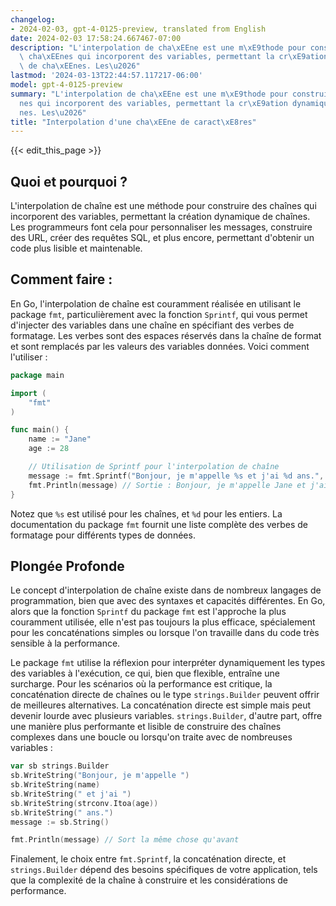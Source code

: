 ```yaml
---
changelog:
- 2024-02-03, gpt-4-0125-preview, translated from English
date: 2024-02-03 17:58:24.667467-07:00
description: "L'interpolation de cha\xEEne est une m\xE9thode pour construire des\
  \ cha\xEEnes qui incorporent des variables, permettant la cr\xE9ation dynamique\
  \ de cha\xEEnes. Les\u2026"
lastmod: '2024-03-13T22:44:57.117217-06:00'
model: gpt-4-0125-preview
summary: "L'interpolation de cha\xEEne est une m\xE9thode pour construire des cha\xEE\
  nes qui incorporent des variables, permettant la cr\xE9ation dynamique de cha\xEE\
  nes. Les\u2026"
title: "Interpolation d'une cha\xEEne de caract\xE8res"
---
```


{{< edit_this_page >}}

## Quoi et pourquoi ?

L'interpolation de chaîne est une méthode pour construire des chaînes qui incorporent des variables, permettant la création dynamique de chaînes. Les programmeurs font cela pour personnaliser les messages, construire des URL, créer des requêtes SQL, et plus encore, permettant d'obtenir un code plus lisible et maintenable.

## Comment faire :

En Go, l'interpolation de chaîne est couramment réalisée en utilisant le package `fmt`, particulièrement avec la fonction `Sprintf`, qui vous permet d'injecter des variables dans une chaîne en spécifiant des verbes de formatage. Les verbes sont des espaces réservés dans la chaîne de format et sont remplacés par les valeurs des variables données. Voici comment l'utiliser :

```go
package main

import (
    "fmt"
)

func main() {
    name := "Jane"
    age := 28

    // Utilisation de Sprintf pour l'interpolation de chaîne
    message := fmt.Sprintf("Bonjour, je m'appelle %s et j'ai %d ans.", name, age)
    fmt.Println(message) // Sortie : Bonjour, je m'appelle Jane et j'ai 28 ans.
}
```

Notez que `%s` est utilisé pour les chaînes, et `%d` pour les entiers. La documentation du package `fmt` fournit une liste complète des verbes de formatage pour différents types de données.

## Plongée Profonde

Le concept d'interpolation de chaîne existe dans de nombreux langages de programmation, bien que avec des syntaxes et capacités différentes. En Go, alors que la fonction `Sprintf` du package `fmt` est l'approche la plus couramment utilisée, elle n'est pas toujours la plus efficace, spécialement pour les concaténations simples ou lorsque l'on travaille dans du code très sensible à la performance.

Le package `fmt` utilise la réflexion pour interpréter dynamiquement les types des variables à l'exécution, ce qui, bien que flexible, entraîne une surcharge. Pour les scénarios où la performance est critique, la concaténation directe de chaînes ou le type `strings.Builder` peuvent offrir de meilleures alternatives. La concaténation directe est simple mais peut devenir lourde avec plusieurs variables. `strings.Builder`, d'autre part, offre une manière plus performante et lisible de construire des chaînes complexes dans une boucle ou lorsqu'on traite avec de nombreuses variables :

```go
var sb strings.Builder
sb.WriteString("Bonjour, je m'appelle ")
sb.WriteString(name)
sb.WriteString(" et j'ai ")
sb.WriteString(strconv.Itoa(age))
sb.WriteString(" ans.")
message := sb.String()

fmt.Println(message) // Sort la même chose qu'avant
```

Finalement, le choix entre `fmt.Sprintf`, la concaténation directe, et `strings.Builder` dépend des besoins spécifiques de votre application, tels que la complexité de la chaîne à construire et les considérations de performance.
